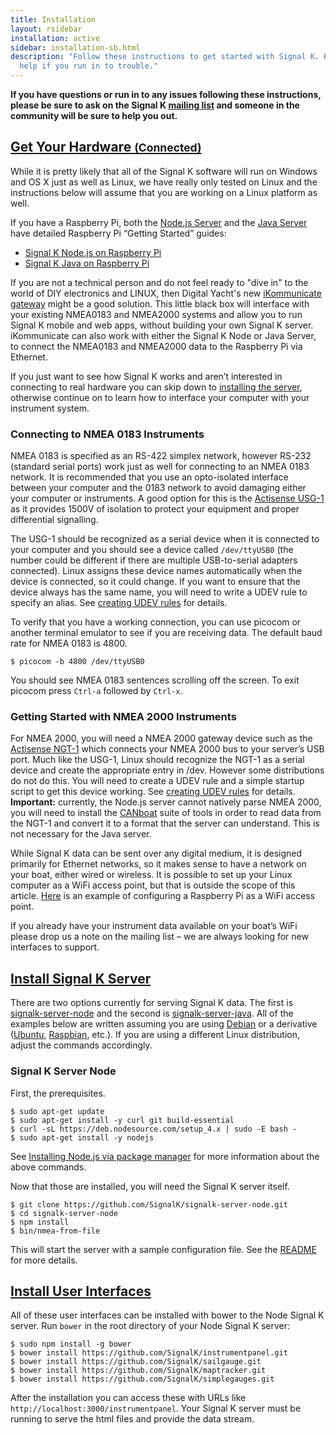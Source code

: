 ```yaml
---
title: Installation
layout: rsidebar
installation: active
sidebar: installation-sb.html
description: "Follow these instructions to get started with Signal K. Please don’t hesitate to ask the community for
  help if you run in to trouble."
---
```


**If you have questions or run in to any issues following these instructions, please be sure to ask on the Signal K
[mailing list](mailto:signalk@googlegroups.com) and someone in the community will be sure to help you out.**

## [Get Your Hardware <small>(Connected)</small>](#) <a id="hardware"></a>
While it is pretty likely that all of the Signal K software will run on Windows and OS X just as well as Linux, we have
really only tested on Linux and the instructions below will assume that you are working on a Linux platform as well.

If you have a Raspberry Pi, both the [Node.js Server](https://github.com/signalk/signalk-server-node) and the [Java
Server](https://github.com/signalk/signalk-server-java) have detailed Raspberry Pi “Getting Started” guides:

- [Signal K Node.js on Raspberry
  Pi](https://github.com/signalk/signalk-server-node/blob/master/raspberry_pi_installation.md)
- [Signal K Java on Raspberry Pi](https://github.com/signalk/specification/wiki/Raspberry-Pi-Installation-(Java-Server))

If you are not a technical person and do not feel ready to "dive in" to the world of DIY electronics and LINUX, then Digital Yacht's new [iKommunicate gateway](http://ikommunicate.com) might be a good solution. This little black box will interface with your existing NMEA0183 and NMEA2000 systems and allow you to run Signal K mobile and web apps, without building your own Signal K server. iKommunicate can also work with either the Signal K Node or Java Server, to connect the NMEA0183 and NMEA2000 data to the Raspberry Pi via Ethernet.

If you just want to see how Signal K works and aren’t interested in connecting to real hardware you can skip down to
[installing the server](#server), otherwise continue on to learn how to interface your computer with your instrument
system.

### Connecting to NMEA 0183 Instruments
NMEA 0183 is specified as an RS-422 simplex network, however RS-232 (standard serial ports) work just as well for
connecting to an NMEA 0183 network. It is recommended that you use an opto-isolated interface between your computer and
the 0183 network to avoid damaging either your computer or instruments. A good option for this is the [Actisense
USG-1](http://actisense.com/products/nmea-0183/usg-1/usg-1) as it provides 1500V of isolation to protect your equipment
and proper differential signalling.

The USG-1 should be recognized as a serial device when it is connected to your computer and you should see a device
called `/dev/ttyUSB0` (the number could be different if there are multiple USB-to-serial adapters connected). Linux
assigns these device names automatically when the device is connected, so it could change. If you want to ensure that
the device always has the same name, you will need to write a UDEV rule to specify an alias. See [creating UDEV
rules](udev.html) for details.

To verify that you have a working connection, you can use picocom or another terminal emulator to see if you are
receiving data. The default baud rate for NMEA 0183 is 4800.

```
$ picocom -b 4800 /dev/ttyUSB0
```

You should see NMEA 0183 sentences scrolling off the screen. To exit picocom press `Ctrl-a` followed by `Ctrl-x`.

### Getting Started with NMEA 2000 Instruments
For NMEA 2000, you will need a NMEA 2000 gateway device such as the [Actisense
NGT-1](http://actisense.com/products/nmea-2000/ngt-1/ngt-1) which connects your NMEA 2000 bus to your server’s USB port.
Much like the USG-1, Linux should recognize the NGT-1 as a serial device and create the appropriate entry in /dev.
However some distributions do not do this. You will need to create a UDEV rule and a simple startup script to get this
device working. See [creating UDEV rules](udev.html) for details. **Important:** currently, the Node.js server cannot
natively parse NMEA 2000, you will need to install the [CANboat](https://github.com/canboat/canboat) suite of tools in
order to read data from the NGT-1 and convert it to a format that the server can understand. This is not necessary for
the Java server.

While Signal K data can be sent over any digital medium, it is designed primarily for Ethernet networks, so it makes
sense to have a network on your boat, either wired or wireless. It is possible to set up your Linux computer as a WiFi
access point, but that is outside the scope of this article.
[Here](http://xmodulo.com/raspberry-pi-wifi-access-point.html) is an example of configuring a Raspberry Pi as a WiFi
access point.

If you already have your instrument data available on your boat’s WiFi please drop us a note on the mailing list –
we are always looking for new interfaces to support.

## [Install Signal K Server](#) <a id="server"></a>
There are two options currently for serving Signal K data. The first is
[signalk-server-node](https://github.com/SignalK/signalk-server-node) and the second is
[signalk-server-java](https://github.com/SignalK/signalk-server-java). All of the examples below are written assuming
you are using [Debian](https://debian.org) or a derivative ([Ubuntu](http://ubuntu.com),
[Raspbian](http://raspbian.org), etc.). If you are using a different Linux distribution, adjust the commands
accordingly.

### Signal K Server Node
First, the prerequisites.

```
$ sudo apt-get update
$ sudo apt-get install -y curl git build-essential
$ curl -sL https://deb.nodesource.com/setup_4.x | sudo -E bash -
$ sudo apt-get install -y nodejs
```

See [Installing Node.js via package manager](https://nodejs.org/en/download/package-manager/) for more information about
the above commands.

Now that those are installed, you will need the Signal K server itself.

```
$ git clone https://github.com/SignalK/signalk-server-node.git
$ cd signalk-server-node
$ npm install
$ bin/nmea-from-file
```

This will start the server with a sample configuration file. See the
[README](https://github.com/SignalK/signalk-server-node) for more details.

## [Install User Interfaces](#) <a id="client"><a/>
All of these user interfaces can be installed with bower to the Node Signal K server. Run `bower` in the root directory
of your Node Signal K server:

```
$ sudo npm install -g bower
$ bower install https://github.com/SignalK/instrumentpanel.git
$ bower install https://github.com/SignalK/sailgauge.git
$ bower install https://github.com/SignalK/maptracker.git
$ bower install https://github.com/SignalK/simplegauges.git
```

After the installation you can access these with URLs like `http://localhost:3000/instrumentpanel`. Your Signal K server
must be running to serve the html files and provide the data stream.
